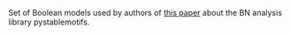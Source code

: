Set of Boolean models used by authors of [this paper](https://doi.org/10.1093/bioinformatics/btab825) about the BN analysis library pystablemotifs.